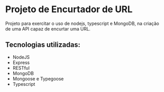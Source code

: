 # Projeto de Encurtador de URL

Projeto para exercitar o uso de nodejs, typescript e MongoDB, na criação de uma API
capaz de encurtar uma URL.

## Tecnologias utilizadas:

 - NodeJS
 - Express
 - RESTful
 - MongoDB
 - Mongoose e Typegoose
 - Typescript